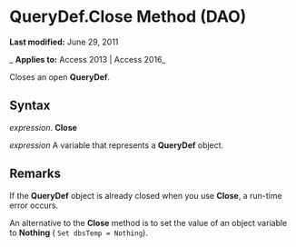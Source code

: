 
# QueryDef.Close Method (DAO)

 **Last modified:** June 29, 2011

 _ **Applies to:** Access 2013 | Access 2016_

Closes an open  **QueryDef**.


## Syntax

 _expression_. **Close**

 _expression_ A variable that represents a **QueryDef** object.


## Remarks

If the  **QueryDef** object is already closed when you use **Close**, a run-time error occurs.

An alternative to the  **Close** method is to set the value of an object variable to **Nothing** ( `Set dbsTemp = Nothing`).

